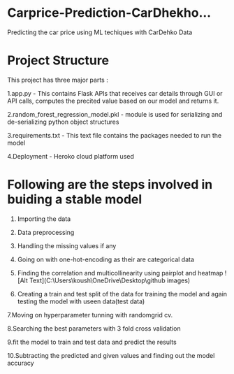 # Carprice-Prediction-CarDhekho...
Predicting the car price using ML techiques with CarDehko Data
# Project Structure

This project has three major parts :

1.app.py - This contains Flask APIs that receives car details through GUI or API calls, computes the precited value based on our model and returns it.

2.random_forest_regression_model.pkl - module is used for serializing and de-serializing python object structures 

3.requirements.txt - This text file contains the packages needed to run the model 

4.Deployment - Heroko cloud platform used 
    
 # Following are the steps involved in buiding a stable model 
  
  1. Importing the data
  
  2. Data preprocessing 
  
  3. Handling the missing values if any 
  
  4. Going on with one-hot-encoding as their are categorical data 
  
  5. Finding the correlation and multicollinearity using pairplot and heatmap
      ![Alt Text](C:\Users\koush\OneDrive\Desktop\github images)
      
  6. Creating a train and test split of the data for training the model and again testing the model with useen data(test data)
  
  7.Moving on hyperparameter tunning with randomgrid cv.
  
  8.Searching the best parameters with 3 fold cross validation
  
  9.fit the model to train and test data and predict the results 
  
  10.Subtracting the predicted and given values and finding out the model accuracy 
  
